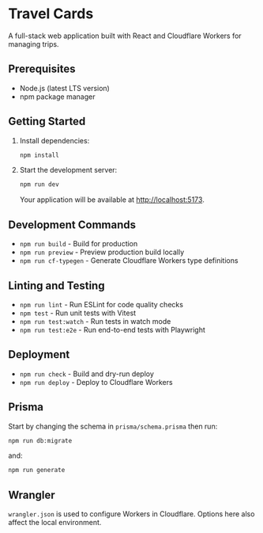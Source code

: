 # Travel Cards

A full-stack web application built with React and Cloudflare Workers for managing trips.

## Prerequisites

- Node.js (latest LTS version)
- npm package manager

## Getting Started

1. Install dependencies:
   ```bash
   npm install
   ```

2. Start the development server:
   ```bash
   npm run dev
   ```
   
   Your application will be available at [http://localhost:5173](http://localhost:5173).

## Development Commands

- `npm run build` - Build for production
- `npm run preview` - Preview production build locally
- `npm run cf-typegen` - Generate Cloudflare Workers type definitions

## Linting and Testing

- `npm run lint` - Run ESLint for code quality checks
- `npm test` - Run unit tests with Vitest
- `npm run test:watch` - Run tests in watch mode
- `npm run test:e2e` - Run end-to-end tests with Playwright

## Deployment

- `npm run check` - Build and dry-run deploy
- `npm run deploy` - Deploy to Cloudflare Workers

## Prisma

Start by changing the schema in `prisma/schema.prisma` then run:

```bash
npm run db:migrate
```

and:
```bash
npm run generate
```

## Wrangler

`wrangler.json` is used to configure Workers in Cloudflare.
Options here also affect the local environment.
